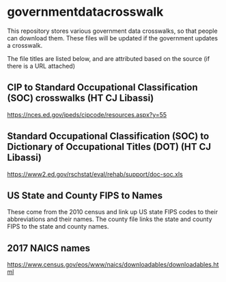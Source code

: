 # governmentdatacrosswalk
This repository stores various government data crosswalks, so that people can download them. These files will be updated if the government updates a crosswalk.


The file titles are listed below, and are attributed based on the source (if there is a URL attached)

## CIP to Standard Occupational Classification (SOC) crosswalks (HT CJ Libassi)

https://nces.ed.gov/ipeds/cipcode/resources.aspx?y=55

## Standard Occupational Classification (SOC) to Dictionary of Occupational Titles (DOT) (HT CJ Libassi)

https://www2.ed.gov/rschstat/eval/rehab/support/doc-soc.xls

## US State and County FIPS to Names

These come from the 2010 census and link up US state FIPS codes to their abbreviations and their names. The county file links the state and county FIPS to the state and county names.

## 2017 NAICS names

https://www.census.gov/eos/www/naics/downloadables/downloadables.html
